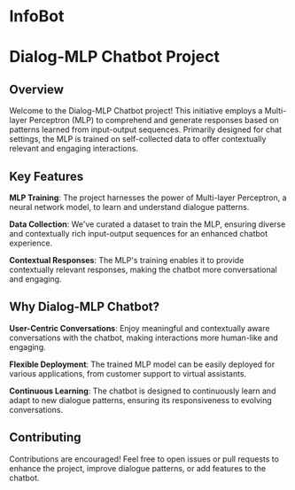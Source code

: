 # InfoBot
# Dialog-MLP Chatbot Project
## Overview
Welcome to the Dialog-MLP Chatbot project! This initiative employs a Multi-layer Perceptron (MLP) to comprehend and generate responses based on patterns learned from input-output sequences. Primarily designed for chat settings, the MLP is trained on self-collected data to offer contextually relevant and engaging interactions.

## Key Features
**MLP Training**: The project harnesses the power of Multi-layer Perceptron, a neural network model, to learn and understand dialogue patterns.

**Data Collection**: We've curated a dataset to train the MLP, ensuring diverse and contextually rich input-output sequences for an enhanced chatbot experience.

**Contextual Responses**: The MLP's training enables it to provide contextually relevant responses, making the chatbot more conversational and engaging.


## Why Dialog-MLP Chatbot?
**User-Centric Conversations**:
Enjoy meaningful and contextually aware conversations with the chatbot, making interactions more human-like and engaging.

**Flexible Deployment**:
The trained MLP model can be easily deployed for various applications, from customer support to virtual assistants.

**Continuous Learning**:
The chatbot is designed to continuously learn and adapt to new dialogue patterns, ensuring its responsiveness to evolving conversations.

## Contributing
Contributions are encouraged! Feel free to open issues or pull requests to enhance the project, improve dialogue patterns, or add features to the chatbot.
